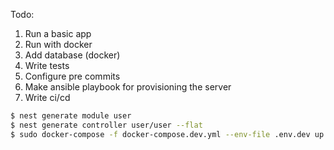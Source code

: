Todo:
1. Run a basic app
2. Run with docker
3. Add database (docker) 
4. Write tests
5. Configure pre commits 
6. Make ansible playbook for provisioning the server
7. Write ci/cd 


```bash
$ nest generate module user
$ nest generate controller user/user --flat
$ sudo docker-compose -f docker-compose.dev.yml --env-file .env.dev up --build -d
```